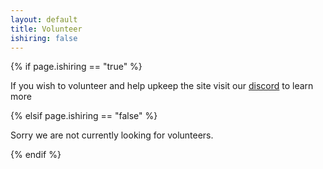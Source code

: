 ```yaml
---
layout: default
title: Volunteer
ishiring: false
---
```

{% if page.ishiring == "true" %}
  <p>If you wish to volunteer and help upkeep the site visit our <a href="">discord</a> to learn more</p>
{% elsif page.ishiring == "false" %}
  <p>Sorry we are not currently looking for volunteers.</p>
{% endif %}
